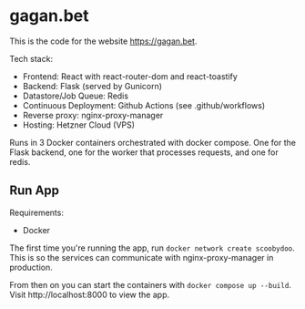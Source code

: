 # gagan.bet

This is the code for the website https://gagan.bet.

Tech stack:
- Frontend: React with react-router-dom and react-toastify
- Backend: Flask (served by Gunicorn)
- Datastore/Job Queue: Redis
- Continuous Deployment: Github Actions (see .github/workflows)
- Reverse proxy: nginx-proxy-manager
- Hosting: Hetzner Cloud (VPS)

Runs in 3 Docker containers orchestrated with docker compose. One for the Flask backend, one for the worker that processes requests, and one for redis.

## Run App

Requirements:
- Docker

The first time you're running the app, run `docker network create scoobydoo`. This is so the services can communicate with nginx-proxy-manager in production.

From then on you can start the containers with `docker compose up --build`. Visit http://localhost:8000 to view the app.
